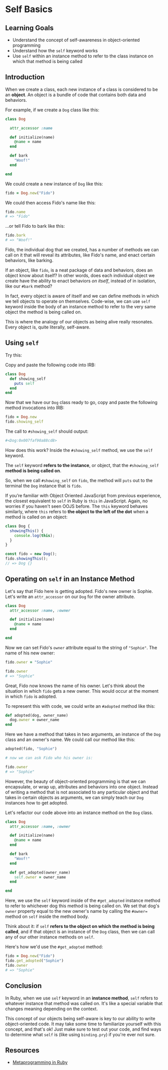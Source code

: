 # Self Basics

## Learning Goals

- Understand the concept of self-awareness in object-oriented programming
- Understand how the `self` keyword works
- Use `self` within an instance method to refer to the class instance on which
  that method is being called

## Introduction

When we create a class, each new instance of a class is considered to be an
**object**. An object is a bundle of code that contains both data and behaviors.

For example, if we create a `Dog` class like this:

```ruby
class Dog

  attr_accessor :name

  def initialize(name)
    @name = name
  end

  def bark
    "Woof!"
  end

end
```

We could create a new instance of `Dog` like this:

```ruby
fido = Dog.new("Fido")
```

We could then access Fido's name like this:

```ruby
fido.name
# => "Fido"
```

...or tell Fido to bark like this:

```ruby
fido.bark
# => "Woof!"
```

Fido, the individual dog that we created, has a number of methods we can call on
it that will reveal its attributes, like Fido's name, and enact certain
behaviors, like barking.

If an object, like `fido`, is a neat package of data and behaviors, does an
object know about itself? In other words, does each individual object we create
have the ability to enact behaviors _on itself_, instead of in isolation, like
our `#bark` method?

In fact, every object is aware of itself and we can define methods in which we
tell objects to operate on themselves. Code-wise, we can use `self` keyword
inside the body of an instance method to refer to the very same object the
method is being called on.

This is where the analogy of our objects as being alive really resonates. Every
object is, quite literally, self-aware.

## Using `self`

Try this:

Copy and paste the following code into IRB:

```ruby
class Dog
  def showing_self
    puts self
  end
end
```

Now that we have our `Dog` class ready to go, copy and paste the following
method invocations into IRB:

```rb
fido = Dog.new
fido.showing_self
```

The call to `#showing_self` should output:

```bash
#<Dog:0x007faf90a88cd8>
```

How does this work? Inside the `#showing_self` method, we use the `self`
keyword.

The `self` keyword **refers to the instance**, or object, that the
`#showing_self` **method is being called on**.

So, when we call `#showing_self` on `fido`, the method will `puts` out to the
terminal the `Dog` instance that is `fido`.

If you’re familiar with Object Oriented JavaScript from previous experience, the
closest equivalent to `self` in Ruby is `this` in JavaScript. Again, no worries
if you haven't seen OOJS before. The `this` keyword behaves similarly, where
`this` refers to **the object to the left of the dot** when a method is called
on an object:

```js
class Dog {
  showingThis() {
    console.log(this);
  }
}

const fido = new Dog();
fido.showingThis();
// => Dog {}
```

## Operating on `self` in an Instance Method

Let's say that Fido here is getting adopted. Fido's new owner is Sophie. Let's
write an `attr_accessor` on our `Dog` for the owner attribute.

```ruby
class Dog
  attr_accessor :name, :owner

  def initialize(name)
    @name = name
  end

end
```

Now we can set Fido's `owner` attribute equal to the string of `"Sophie"`. The
name of his new owner:

```ruby
fido.owner = "Sophie"

fido.owner
# => "Sophie"
```

Great, Fido now knows the name of his owner. Let's think about the situation in
which `fido` gets a new owner. This would occur at the moment in which `fido` is
adopted.

To represent this with code, we could write an `#adopted` method like this:

```ruby
def adopted(dog, owner_name)
  dog.owner = owner_name
end
```

Here we have a method that takes in two arguments, an instance of the `Dog`
class and an owner's name. We could call our method like this:

```ruby
adopted(fido, "Sophie")

# now we can ask Fido who his owner is:

fido.owner
# => "Sophie"
```

However, the beauty of object-oriented programming is that we can encapsulate,
or wrap up, attributes and behaviors into one object. Instead of writing a
method that is not associated to any particular object and that takes in certain
objects as arguments, we can simply teach our `Dog` instances how to get
adopted.

Let's refactor our code above into an instance method on the `Dog` class.

```ruby
class Dog
  attr_accessor :name, :owner

  def initialize(name)
    @name = name
  end

  def bark
    "Woof!"
  end

  def get_adopted(owner_name)
    self.owner = owner_name
  end

end
```

Here, we use the `self` keyword inside of the `#get_adopted` instance method to
refer to whichever dog this method is being called on. We set that dog's `owner`
property equal to the new owner's name by calling the `#owner=` method on `self`
inside the method body.

Think about it: if `self` **refers to the object on which the method is being
called**, and if that object is an instance of the `Dog` class, then we can call
any of our other instance methods on `self`.

Here's how we'd use the `#get_adopted` method:

```rb
fido = Dog.new("Fido")
fido.get_adopted("Sophie")
fido.owner
# => "Sophie"
```

## Conclusion

In Ruby, when we use `self` keyword in an **instance method**, `self` refers to
whatever instance that method was called on. It's like a special variable that
changes meaning depending on the context.

This concept of our objects being self-aware is key to our ability to write
object-oriented code. It may take some time to familiarize yourself with this
concept, and that's ok! Just make sure to test out your code, and find ways to
determine what `self` is (like using `binding.pry`) if you're ever not sure.

## Resources

- [Metaprogramming in Ruby](http://yehudakatz.com/2009/11/15/metaprogramming-in-ruby-its-all-about-the-self/)
